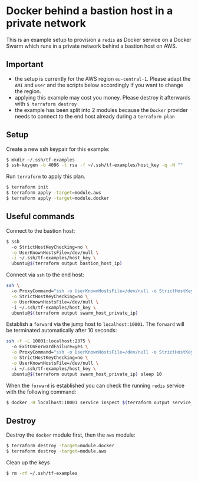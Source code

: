 # Docker behind a bastion host in a private network
This is an example setup to provision a `redis` as Docker service on a Docker Swarm which runs in a private network behind a bastion host on AWS.

## Important
- the setup is currently for the AWS region `eu-central-1`. Please adapt the `AMI` and `user` and the scripts below accordingly if you want to change the region.
- applying this example may cost you money. Please destroy it afterwards with `$ terraform destroy`
- the example has been split into 2 modules because the `Docker` provider needs to connect to the end host already during a `terraform plan`

## Setup
Create a new ssh keypair for this example:
```sh
$ mkdir ~/.ssh/tf-examples
$ ssh-keygen -b 4096 -t rsa -f ~/.ssh/tf-examples/host_key -q -N ""
```

Run `terraform` to apply this plan.
```sh
$ terraform init
$ terraform apply -target=module.aws
$ terraform apply -target=module.docker
```

## Useful commands
Connect to the bastion host:
```sh
$ ssh 
  -o StrictHostKeyChecking=no \
  -o UserKnownHostsFile=/dev/null \
  -i ~/.ssh/tf-examples/host_key \
  ubuntu@$(terraform output bastion_host_ip)
```

Connect via `ssh` to the end host:
```sh
ssh \ 
  -o ProxyCommand="ssh -o UserKnownHostsFile=/dev/null -o StrictHostKeyChecking=no -i ~/.ssh/tf-examples/host_key -W %h:%p ubuntu@$(terraform output bastion_host_ip)" \
  -o StrictHostKeyChecking=no \
  -o UserKnownHostsFile=/dev/null \ 
  -i ~/.ssh/tf-examples/host_key \
  ubuntu@$(terraform output swarm_host_private_ip)
```

Establish a `forward` via the jump host to `localhost:10001`. The `forward` will
be terminated automatically after 10 seconds:
```sh
ssh -f -L 10001:localhost:2375 \ 
  -o ExitOnForwardFailure=yes \
  -o ProxyCommand="ssh -o UserKnownHostsFile=/dev/null -o StrictHostKeyChecking=no -i ~/.ssh/tf-examples/host_key -W %h:%p ubuntu@$(terraform output bastion_host_ip)" \
  -o StrictHostKeyChecking=no \
  -o UserKnownHostsFile=/dev/null \ 
  -i ~/.ssh/tf-examples/host_key \
  ubuntu@$(terraform output swarm_host_private_ip) sleep 10
```

When the `forward` is established you can check the running `redis` service
with the following command:
```sh
$ docker -H localhost:10001 service inspect $(terraform output service_id)
```

## Destroy
Destroy the `docker` module first, then the `aws` module:
```sh
$ terraform destroy -target=module.docker
$ terraform destroy -target=module.aws
```

Clean up the keys
```sh
$ rm -rf ~/.ssh/tf-examples
```
